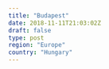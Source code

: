 ```yaml
---
title: "Budapest"
date: 2018-11-11T21:03:02Z
draft: false
type: post
region: "Europe"
country: "Hungary"
---
```

